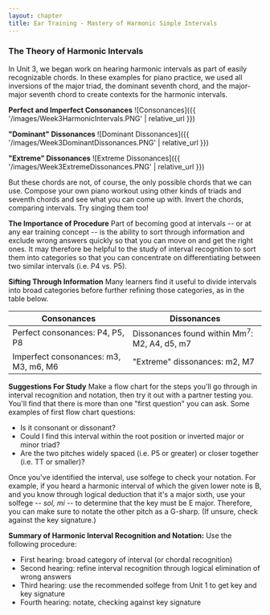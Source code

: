 ```yaml
---
layout: chapter
title: Ear Training - Mastery of Harmonic Simple Intervals
---
```


### The Theory of Harmonic Intervals

In Unit 3, we began work on hearing harmonic intervals as part of easily recognizable chords. In these examples for piano practice, we used all inversions of the major triad, the dominant seventh chord, and the major-major seventh chord to create contexts for the harmonic intervals.

**Perfect and Imperfect Consonances**
![Consonances]({{ '/images/Week3HarmonicIntervals.PNG' | relative_url }})

**"Dominant" Dissonances**
![Dominant Dissonances]({{ '/images/Week3DominantDissonances.PNG' | relative_url }})

**"Extreme" Dissonances**
![Extreme Dissonances]({{ '/images/Week3ExtremeDissonances.PNG' | relative_url }})

But these chords are not, of course, the only possible chords that we can use. Compose your own piano workout using other kinds of triads and seventh chords and see what you can come up with. Invert the chords, comparing intervals. Try singing them too!

**The Importance of Procedure**
Part of becoming good at intervals -- or at any ear training concept -- is the ability to sort through information and exclude wrong answers quickly so that you can move on and get the right ones. It may therefore be helpful to the study of interval recognition to sort them into categories so that you can concentrate on differentiating between two similar intervals (i.e. P4 vs. P5).

**Sifting Through Information**
Many learners find it useful to divide intervals into broad categories before further refining those categories, as in the table below.

**Consonances** | **Dissonances**
--- | --- 
Perfect consonances: P4, P5, P8 | Dissonances found within Mm<sup>7</sup>: M2, A4, d5, m7
Imperfect consonances: m3, M3, m6, M6 | "Extreme" dissonances: m2, M7 

**Suggestions For Study**
Make a flow chart for the steps you'll go through in interval recognition and notation, then try it out with a partner testing you. You'll find that there is more than one "first question" you can ask. Some examples of first flow chart questions:

- Is it consonant or dissonant?
- Could I find this interval within the root position or inverted major or minor triad?
- Are the two pitches widely spaced (i.e. P5 or greater) or closer together (i.e. TT or smaller)?

Once you've identified the interval, use solfege to check your notation. For example, if you heard a harmonic interval of which the given lower note is B, and you know through logical deduction that it's a major sixth, use your solfege -- *sol, mi* -- to determine that the key must be E major. Therefore, you can make sure to notate the other pitch as a G-sharp. (If unsure, check against the key signature.)

**Summary of Harmonic Interval Recognition and Notation:**
Use the following procedure:
- First hearing: broad category of interval (or chordal recognition)
- Second hearing: refine interval recognition through logical elimination of wrong answers
- Third hearing: use the recommended solfege from Unit 1 to get key and key signature
- Fourth hearing: notate, checking against key signature